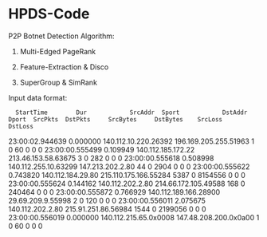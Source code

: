 HPDS-Code
=========

P2P Botnet Detection Algorithm:

1. Multi-Edged PageRank

2. Feature-Extraction & Disco

3. SuperGroup & SimRank



Input data format:

      StartTime        Dur            SrcAddr  Sport            DstAddr  Dport  SrcPkts  DstPkts     SrcBytes     DstBytes    SrcLoss    DstLoss

23:00:02.944639   0.000000     140.112.10.220.26392     196.169.205.255.51963         1        0           60            0          0          0
23:00:00.555499   0.109949    140.112.185.172.22          213.46.153.58.63675         3        0          282            0          0          0
23:00:00.555618   0.508998     140.112.255.10.63299       147.213.202.2.80           44        0         2904            0          0          0
23:00:00.555622   0.743820     140.112.184.29.80        215.110.175.166.55284      5387        0      8154556            0          0          0
23:00:00.555624   0.144162      140.112.202.2.80         214.66.172.105.49588       168        0       240464            0          0          0
23:00:00.555872   0.766929    140.112.189.166.28900         29.69.209.9.55998         2        0          120            0          0          0
23:00:00.556011   2.075675      140.112.202.2.80          215.91.251.86.56984      1544        0      2199056            0          0          0
23:00:00.556019   0.000000     140.112.215.65.0x0008     147.48.208.200.0x0a00        1        0           60            0          0          0
